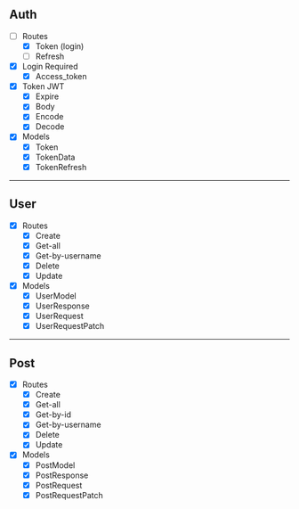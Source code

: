 ## Auth
- [ ] Routes
  - [x] Token (login)
  - [ ] Refresh
- [x] Login Required
  - [x] Access_token
- [x] Token JWT
  - [x] Expire
  - [x] Body
  - [x] Encode
  - [x] Decode
- [x] Models
  - [x] Token
  - [x] TokenData
  - [x] TokenRefresh

---
## User
- [x] Routes 
  - [x] Create
  - [x] Get-all
  - [x] Get-by-username
  - [x] Delete
  - [x] Update   
- [x] Models
  - [x] UserModel
  - [x] UserResponse
  - [x] UserRequest
  - [x] UserRequestPatch
      
---
## Post
- [x] Routes
  - [x] Create
  - [x] Get-all
  - [x] Get-by-id
  - [x] Get-by-username
  - [x] Delete
  - [x] Update
- [x] Models
  - [x] PostModel
  - [x] PostResponse
  - [x] PostRequest
  - [x] PostRequestPatch
